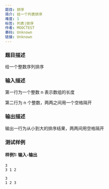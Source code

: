 ```yaml
---
题目: 排序
简介: 给一个列表排序
难度: 1
标签: 列表|排序
作者: MOOCTEST
慕码: Unknown
链接: Unknown
---
```


### 题目描述

给一个整数序列排序

### 输入描述

第一行为一个整数 n 表示数组的长度

第二行为 n 个整数，两两之间用一个空格隔开

### 输出描述

输出一行为从小到大的排序结果，两两间用空格隔开

### 测试样例

#### 样例1: 输入-输出

```
3
3 1 2
```

```
3
1 2 3
```

